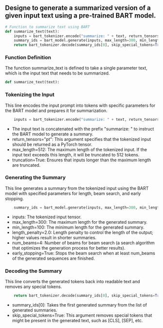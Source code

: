 ## Designe to generate a summarized version of a given input text using a pre-trained BART model.
```python
# Function to summarize text using BART
def summarize_text(text):
    inputs = bart_tokenizer.encode("summarize: " + text, return_tensors="pt", max_length=512, truncation=True)
    summary_ids = bart_model.generate(inputs, max_length=300, min_length=100, length_penalty=2.0, num_beams=4, early_stopping=True)
    return bart_tokenizer.decode(summary_ids[0], skip_special_tokens=True)
```
### Function Definition
The function summarize_text is defined to take a single parameter text, which is the input text that needs to be summarized.
```python
def summarize_text(text):
```
### Tokenizing the Input
This line encodes the input prompt into tokens with specific parameters for the BART model and prepares it for summarization.
```python
    inputs = bart_tokenizer.encode("summarize: " + text, return_tensors="pt", max_length=512, truncation=True)
```
  - The input text is concatenated with the prefix "summarize: " to instruct the BART model to generate a summary.
  - return_tensors="pt": This argument specifies that the tokenized input should be returned as a PyTorch tensor.
  - max_length=512: The maximum length of the tokenized input. If the input text exceeds this length, it will be truncated to 512 tokens.
  - truncation=True: Ensures that inputs longer than the maximum length are truncated.
### Generating the Summary
This line generates a summary from the tokenized input using the BART model with specified parameters for length, beam search, and early stopping.
```python
    summary_ids = bart_model.generate(inputs, max_length=300, min_length=100, length_penalty=2.0, num_beams=4, early_stopping=True)
```
  - inputs: The tokenized input tensor.
  - max_length=300: The maximum length for the generated summary.
  - min_length=100: The minimum length for the generated summary.
  - length_penalty=2.0: Length penalty to control the length of the output; higher values result in shorter summaries.
  - num_beams=4: Number of beams for beam search (a search algorithm that optimizes the generation process for better results).
  - early_stopping=True: Stops the beam search when at least num_beams of the generated sequences are finished.
### Decoding the Summary
This line converts the generated tokens back into readable text and removes any special tokens.
```python
    return bart_tokenizer.decode(summary_ids[0], skip_special_tokens=True)
```
  - summary_ids[0]: Takes the first generated summary from the list of generated summaries.
  - skip_special_tokens=True: This argument removes special tokens that might be present in the generated text, such as [CLS], [SEP], etc.
